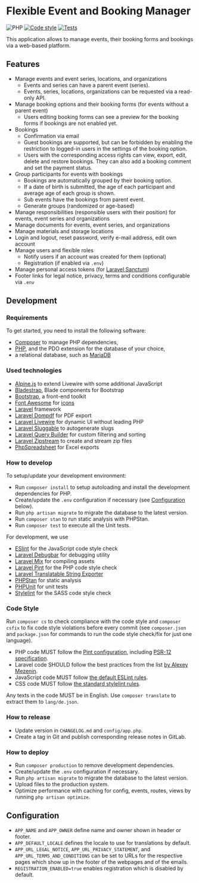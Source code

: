 # Flexible Event and Booking Manager

![PHP](https://img.shields.io/badge/dynamic/json?url=https%3A%2F%2Fraw.githubusercontent.com%2Fpatrickrobrecht%2Fflexible-event-and-booking-manager%2Fmaster%2Fcomposer.json&query=%24.require.php&label=PHP)
[![Code style](https://github.com/patrickrobrecht/flexible-event-and-booking-manager/actions/workflows/code-style.yml/badge.svg)](https://github.com/patrickrobrecht/flexible-event-and-booking-manager/actions/workflows/code-style.yml)
[![Tests](https://github.com/patrickrobrecht/flexible-event-and-booking-manager/actions/workflows/tests.yml/badge.svg)](https://github.com/patrickrobrecht/flexible-event-and-booking-manager/actions/workflows/tests.yml)

This application allows to manage events, their booking forms and bookings via a web-based platform.


## Features
- Manage events and event series, locations, and organizations
  - Events and series can have a parent event (series).
  - Events, series, locations, organizations can be requested via a read-only API.
- Manage booking options and their booking forms (for events without a parent event)
  - Users editing booking forms can see a preview for the booking forms if bookings are not enabled yet.
- Bookings
  - Confirmation via email
  - Guest bookings are supported, but can be forbidden by enabling the restriction to logged-in users in the settings of the booking option.
  - Users with the corresponding access rights can view, export, edit, delete and restore bookings.
    They can also add a booking comment and set the payment status.
- Group participants for events with bookings
  - Bookings are automatically grouped by their booking option.
  - If a date of birth is submitted, the age of each participant and average age of each group is shown.
  - Sub events have the bookings from parent event.
  - Generate groups (randomized or age-based)
- Manage responsibilities (responsible users with their position) for events, event series and organizations
- Manage documents for events, event series, and organizations
- Manage materials and storage locations
- Login and logout, reset password, verify e-mail address, edit own account
- Manage users and flexible roles
  - Notify users if an account was created for them (optional)
  - Registration (if enabled via `.env`) 
- Manage personal access tokens (for [Laravel Sanctum](https://laravel.com/docs/10.x/sanctum))
- Footer links for legal notice, privacy, terms and conditions configurable via `.env`


## Development

### Requirements
To get started, you need to install the following software:
- [Composer](https://getcomposer.org/) to manage PHP dependencies,
- [PHP](https://www.php.net/), and the PDO extension for the database of your choice,
- a relational database, such as [MariaDB](https://mariadb.org/download/)

### Used technologies
- [Alpine.js](https://alpinejs.dev/) to extend Livewire with some additional JavaScript
- [Bladestrap](https://github.com/portavice/bladestrap), Blade components for Bootstrap
- [Bootstrap](https://getbootstrap.com/), a front-end toolkit
- [Font Awesome](https://github.com/FortAwesome/Font-Awesome) for [icons](https://fontawesome.com/icons?d=gallery&m=free)
- [Laravel](https://laravel.com/docs/12.x) framework
- [Laravel Dompdf](https://github.com/barryvdh/laravel-dompdf) for PDF export
- [Laravel Livewire](https://livewire.laravel.com/docs/) for dynamic UI without leading PHP
- [Laravel Sluggable](https://github.com/spatie/laravel-sluggable) to autogenerate slugs
- [Laravel Query Builder](https://spatie.be/docs/laravel-query-builder/v5/introduction) for custom filtering and sorting
- [Laravel Zipstream](https://github.com/stechstudio/laravel-zipstream) to create and stream zip files
- [PhpSpreadsheet](https://phpspreadsheet.readthedocs.io/en/stable/) for Excel exports

### How to develop
To setup/update your development environment:
- Run `composer install` to setup autoloading and install the development dependencies for PHP.
- Create/update the `.env` configuration if necessary (see [Configuration](#configuration) below).
- Run `php artisan migrate` to migrate the database to the latest version.
- Run `composer stan` to run static analysis with PHPStan.
- Run `composer test` to execute all the Unit tests.

For development, we use
- [ESlint](https://eslint.org/) for the JavaScript code style check
- [Laravel Debugbar](https://github.com/barryvdh/laravel-debugbar) for debugging utility
- [Laravel Mix](https://laravel-mix.com/docs/) for compiling assets
- [Laravel Pint](https://laravel.com/docs/12.x/pint) for the PHP code style check
- [Laravel Translatable String Exporter](https://github.com/kkomelin/laravel-translatable-string-exporter)
- [PHPStan](https://phpstan.org/) for static analysis
- [PHPUnit](https://docs.phpunit.de/en/12.1/) for unit tests
- [Stylelint](https://stylelint.io/) for the SASS code style check

### Code Style
Run `composer cs` to check compliance with the code style
and `composer csfix` to fix code style violations before every commit
(see `composer.json` and `package.json` for commands to run the code style check/fix for just one language).
- PHP code MUST follow the [Pint configuration](./pint.json), including [PSR-12 specification](https://www.php-fig.org/psr/psr-12/).
- Laravel code SHOULD follow the best practices from the list [by Alexey Mezenin](https://github.com/alexeymezenin/laravel-best-practices).
- JavaScript code MUST follow [the default ESLint rules](https://eslint.org/docs/rules/).
- CSS code MUST follow [the standard stylelint rules](https://stylelint.io/user-guide/rules).

Any texts in the code MUST be in English.
Use `composer translate` to extract them to `lang/de.json`.

### How to release
- Update version in `CHANGELOG.md` and `config/app.php`.
- Create a tag in Git and publish corresponding release notes in GitLab.

### How to deploy
- Run `composer production` to remove development dependencies.
- Create/update the `.env` configuration if necessary.
- Run `php artisan migrate` to migrate the database to the latest version.
- Upload files to the production system.
- Optimize performance with caching for config, events, routes, views by running `php artisan optimize`.


## Configuration
- `APP_NAME` and `APP_OWNER` define name and owner shown in header or footer.
- `APP_DEFAULT_LOCALE` defines the locale to use for translations by default.
- `APP_URL_LEGAL_NOTICE`, `APP_URL_PRIVACY_STATEMENT`, and `APP_URL_TERMS_AND_CONDITIONS` can be set to URLs 
  for the respective pages which show up in the footer of the webpages and of the emails.
- `REGISTRATION_ENABLED=true` enables registration which is disabled by default.
